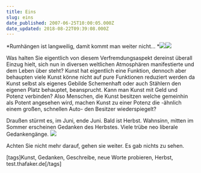 ```yaml
---
title: Eins
slug: eins
date_published: 2007-06-25T10:00:05.000Z
date_updated: 2018-08-22T09:39:08.000Z
---
```


*Rumhängen ist langweilig, damit kommt man weiter nicht...
*![](//farm1.static.flickr.com/31/66692625_e876db214e.jpg?v=0)![](//farm1.static.flickr.com/37/74377659_7ad2f68ef7.jpg?v=0)

Was halten Sie eigentlich von diesem Verfremdungsaspekt dereinst überall Einzug hielt, sich nun in diversen weltlichen Atmosphären manifestierte und dem Leben über steht? Kunst hat eigentlich eine Funktion, dennoch aber behaupten viele Kunst könne nicht auf pure Funktionen reduziert werden da Kunst selbst als eigenes Gebilde Schemenhaft oder auch Stählern den eigenen Platz behauptet, beansprucht. Kann man Kunst mit Geld und Potenz verbinden? Also Menschen, die Kunst besitzen welche gemeinhin als Potent angesehen wird, machen Kunst zu einer Potenz die -ähnlich einem großen, schnellen Auto- den Besitzer wiederspiegelt?

Draußen stürmt es, im Juni, ende Juni. Bald ist Herbst. Wahnsinn, mitten im Sommer erscheinen Gedanken des Herbstes. Viele trübe neo liberale Gedankengänge.
![](//picdump.thafaker.de/2007/06/bild-11.jpg)

Achten Sie nicht mehr darauf, gehen sie weiter. Es gab nichts zu sehen.

[tags]Kunst, Gedanken, Geschreibe, neue Worte probieren, Herbst, test.thafaker.de[/tags]
